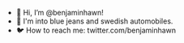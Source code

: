 - 👋 Hi, I’m @benjaminhawn!
- 🧠 I'm into blue jeans and swedish automobiles.
- 🐦 How to reach me: twitter.com/benjaminhawn

<!---
benjaminhawn/benjaminhawn is a ✨ special ✨ repository because its `README.md` (this file) appears on your GitHub profile.
You can click the Preview link to take a look at your changes.
--->
